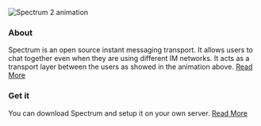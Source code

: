 ![Spectrum 2 animation](animation.gif)

### About

Spectrum is an open source instant messaging transport. It allows users to chat together even when they are using different IM networks. It acts as a transport layer between the users as showed in the animation above. [Read More](documentation/about.md)

### Get it

You can download Spectrum and setup it on your own server. [Read More](download)
